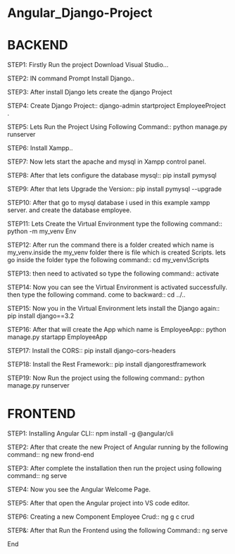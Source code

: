 # Angular_Django-Project

# BACKEND
STEP1: Firstly Run the project Download Visual Studio...



STEP2: IN command Prompt Install Django..




STEP3: After install Django lets create the django Project




STEP4: Create Django Project::
       django-admin startproject EmployeeProject .



       
STEP5: Lets Run the Project Using Following Command::
       python manage.py runserver



       
STEP6: Install Xampp..




STEP7: Now lets start the apache and mysql in Xampp control panel.




STEP8: After that lets configure the database mysql::
     pip install pymysql



     
STEP9: After that lets Upgrade the Version::
       pip install pymysql --upgrade



       
STEP10: After that go to mysql database i used in this example xampp server. and create the database employee.




STEP11: Lets Create the Virtual Environment type the following command::
        python -m my_venv Env



        
STEP12: After run the command there is a folder created which name is my_venv.inside the my_venv folder there is file which is created Scripts. lets go inside the folder type the following command::
        cd my_venv\Scripts



        
STEP13: then need to activated so type the following command::
     activate



     
STEP14: Now you can see the Virtual Environment is activated successfully. then type the following command. come to backward::
        cd ../..



        
STEP15: Now you in the Virtual Environment lets install the Django again::
        pip install django==3.2



        
STEP16: After that will create the App which name is EmployeeApp::
        python manage.py startapp EmployeeApp



        
STEP17: Install the CORS::
        pip install django-cors-headers



        
STEP18: Install the Rest Framework::
        pip install djangorestframework



        
STEP19: Now Run the project using the following command::
     python manage.py runserver


# FRONTEND
STEP1: Installing Angular CLI::
       npm install -g @angular/cli



       
STEP2: After that create the new Project of Angular running by the following command::
       ng new frond-end



       
STEP3: After complete the installation then run the project using following command::
       ng serve



       
STEP4: Now you see the Angular Welcome Page.




STEP5: After that open the Angular project into VS code editor.




STEP6: Creating a new Component Employee Crud::
       ng g c crud



       
STEP&: After that Run the Frontend using the following Command::
        ng serve






End
